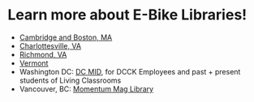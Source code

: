 # Learn more about E-Bike Libraries!

* [Cambridge and Boston, MA](https://camberville.ebikelibrary.org/)
* [Charlottesville, VA](https://www.ebikelibrarycville.org/)
* [Richmond, VA](https://www.ebikelibraryrva.org/)
* [Vermont](https://www.localmotion.org/ebikes)
* Washington DC: [DC MID](https://www.dcmid.io/ebikelibrary), for DCCK Employees and past + present students of Living Classrooms
* Vancouver, BC: [Momentum Mag Library](https://ebikelibrary.myturn.com/library/)
